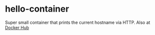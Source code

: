 # hello-container

Super small container that prints the current hostname via HTTP. Also at [Docker Hub](https://hub.docker.com/r/brauer/hello-container/)
